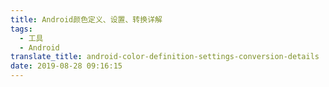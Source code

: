 ```yaml
---
title: Android颜色定义、设置、转换详解
tags:
  - 工具
  - Android
translate_title: android-color-definition-settings-conversion-details
date: 2019-08-28 09:16:15
---
```

